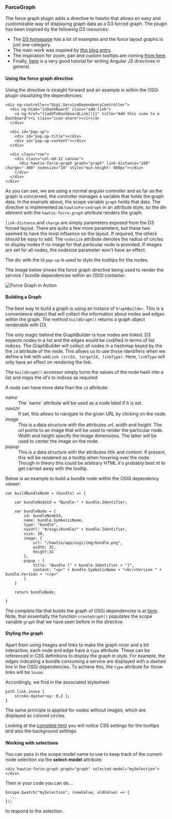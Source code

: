 ### ForceGraph

The force graph plugin adds a directive to hawtio that allows en easy and customizable way of displaying graph data as a D3 forced graph. The plugin has been inspired by the following D3 resources:

   * The [D3 homepage](http://d3js.org/) has a lot of examples and the force layout graphs is just one category.
   * The main work was inspired by [this blog entry](http://bl.ocks.org/mbostock/4062045).
   * The inspiration for zoom, pan and custom tooltips are coming [from here](http://bl.ocks.org/bentwonk/2514276).
   * Finally, [here](http://www.befundoo.com/university/tutorials/angularjs-directives-tutorial/) is a very good tutorial for writing Angular JS directives in general. 

#### Using the force graph directive 

Using the directive is straight forward and an example is within the OSGi plugin visualizing the dependencies:

    <div ng-controller="Osgi.ServiceDependencyController">
      <div ng-hide="inDashboard" class="add-link">
        <a ng-href="{{addToDashboardLink()}}" title="Add this view to a Dashboard"><i class="icon-share"></i></a>
      </div>

      <div id="pop-up">
        <div id="pop-up-title"></div>
        <div id="pop-up-content"></div>
      </div>

      <div class="row">
        <div class="col-md-12 canvas">
          <div hawtio-force-graph graph="graph" link-distance="100" charge="-300" nodesize="10" style="min-height: 800px"></div>
        </div>
      </div>
    </div>

As you can see, we are using a normal angular controller and as far as the graph is concerned, the controller manages a variable that holds
the graph data. In the example above, the scope variable `graph` holds that data. The directive is implemented as `hawtioForceGraph` in an
attribute style, so the div element with the `hawtio-force-graph` attribute renders the graph.

`link-distance` and `charge` are simply parameters exposed from the D3 forced layout. There are quite a few more parameters, but these two
seemed to have the most influence on the layout. If required, the others should be easy to add. The `nodesize` attribute denotes the radius
of circles to display nodes if no image for that particular node is provided. If images are set for all nodes, the nodesize parameter won't
have an effect.

The div with the id `pop-up` is used to style the tooltips for the nodes.

The image below shows the force graph directive being used to render the service / bundle dependencies within an OSGI container.

![Force Graph in Action](app/forcegraph/doc/img/dependencies.png)

#### Building a Graph

The best way to build a graph is using an instace of `GraphBuilder`. This is a convenience object that will collect the information about
nodes and edges within the graph. The method `buildGraph()` returns a graph object renderable with D3.

The only magic behind the GraphBuilder is how nodes are linked. D3 expects nodes in a list and the edges would be codified in terms of list
indices. The GraphBuilder will collect all nodes in a hashmap keyed by the the `id` attribute of the node. This allows us to use those
identifiers when we define a link with `addLink (srcId, targetId, linkType)`. Here, `linkType` will only have an effect on rendering the
link.

The `buildGraph()` accessor simply turns the values of the node hash into a list and maps the id's to indices as required.

A node can have more data than the `id` attribute:

<dl>
  <dt><em>name</em></dt>
  <dd>The `name` attribute will be used as a node label if it is set.

  <dt><em>navUrl</em></dt>
  <dd>If set, this allows to navigate to the given URL by clicking on the node.</dd>

  <dt><em>image</em></dt>
  <dd>This is a data structure with the attributes <em>url</em>, <em>width</em> and <em>height</em>. The url points to an image
  that will be used to render the particular node. Width and height specify the image dimensions. The latter will be used to center the
  image on the node.</dd>

  <dt><em>popup</em></dt>
  <dd>This is a data structure with the attributes <em>title</em> and <em>content</em>. If present, this will be rendered
  as a tooltip when hovering over the node. Though in theory this could be arbitrary HTML it's probably best nt to get carried
  away with the tooltip.</dd>
</dl>

Below is an example to build a bundle node within the OSGI dependency viewer:

    var buildBundleNode = (bundle) => {

        var bundleNodeId = "Bundle-" + bundle.Identifier;

        var bundleNode = {
            id: bundleNodeId,
            name: bundle.SymbolicName,
            type: "bundle",
            navUrl: "#/osgi/bundle/" + bundle.Identifier,
            size: 20,
            image: {
                url: "/hawtio/app/osgi/img/bundle.png",
                width: 32,
                height:32
            },
            popup : {
                title: "Bundle [" + bundle.Identifier + "]",
                content: "<p>" + bundle.SymbolicName + "<br/>Version " + bundle.Version + "</p>"
            }
        }

        return bundleNode;

    }

The complete file that builds the graph of OSGi dependencies is at [here](https://github.com/atooni/hawtio/blob/master/hawtio-web/src/main/webapp/app/osgi/js/svc-dependencies.ts).
Note, that essentially the function `createGraph()` populates the scope variable `graph` that we have seen before in the directive.

#### Styling the graph

Apart from using images and links to make the graph nicer and a bit interactive, each node and edge have a `type` attribute. These can be referenced in CSS definitions
to display the graph in style. For example, the edges indicating a bundle *consuming* a service are displayed with a dashed line in the OSGi dependencies. To achieve this,
the `type` attribute for those links will be `ìnuse`.

Accordingly, we find in the associated stylesheet

    path.link.inuse {
        stroke-dasharray: 0,2 1;
    }

The same principle is applied for nodes without images, which are displayed as colored circles.

Looking at the [complete html](https://github.com/atooni/hawtio/blob/master/hawtio-web/src/main/webapp/app/osgi/html/svc-dependencies.html) you will notice CSS settings
for the tooltips and also the background settings.

#### Working with selections

You can pass in the scope model name to use to keep track of the current node selection via the **select-model** attribute:

    <div hawtio-force-graph graph="graph" selected-model="mySelection"></div>

Then in your code you can do...

    $scope.$watch("mySelection", (newValue, oldValue) => {
      ...
    });

to respond to the selection.

